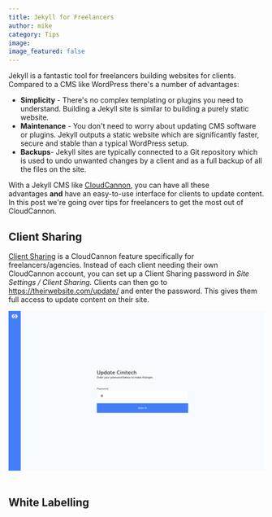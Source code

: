 ```yaml
---
title: Jekyll for Freelancers
author: mike
category: Tips
image:
image_featured: false
---
```



Jekyll is a fantastic tool for freelancers building websites for clients. Compared to a CMS like WordPress there's a number of advantages:

* **Simplicity** - There's no complex templating or plugins you need to understand. Building a Jekyll site is similar to building a purely static website.
* **Maintenance** - You don't need to worry about updating CMS software or plugins. Jekyll outputs a static website which are significantly faster, secure and stable than a typical WordPress setup.
* **Backups**- Jekyll sites are typically connected to a Git repository which is used to undo unwanted changes by a client and as a full backup of all the files on the site.&nbsp;

With a Jekyll CMS like [CloudCannon](https://cloudcannon.com), you can have all these advantages&nbsp;**and** have an easy-to-use interface for clients to update content. In this post we're going over tips for freelancers to get the most out of CloudCannon.

## Client Sharing

[Client Sharing](https://docs.cloudcannon.com/sharing/client-sharing/)&nbsp;is a CloudCannon feature specifically for freelancers/agencies. Instead of each client needing their own CloudCannon account, you can set up a Client Sharing password in *Site Settings /&nbsp;Client Sharing.* Clients can then go to https://theirwebsite.com/update/ and enter the password. This gives them full access to update content on their site.

![](/uploads/versions/client-login---x----1679-1049x---.png)&nbsp;

## White Labelling

&nbsp;
